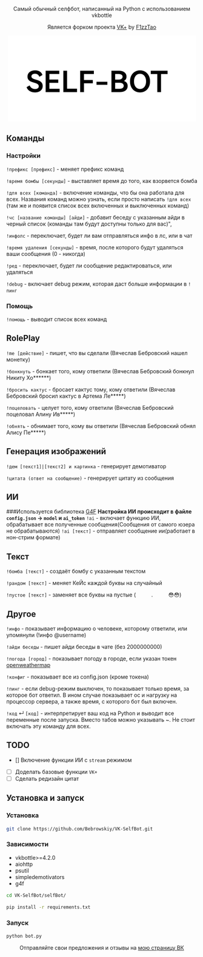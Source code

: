 <p align="center">Самый обычный селфбот, написанный на Python с использованием vkbottle</p>

<p align="center">Является форком проекта <a href="https://github.com/F1zzTao/vkplus">VK+</a> by <a href="https://vk.com/f1zztao">F1zzTao</a></p>

<p align="center"><img alt="image" src="pictures/image.png" /></p>

## Команды

### Настройки

`!префикс [префикс]` - меняет префикс команд

`!время бомбы [секунды]` - выставляет время до того, как взорвется бомба

`!для всех [команда]` - включение команды, что бы она работала для всех. Названия команд можно узнать, если просто написать `!для всех` (там же и появится список всех включенных и выключенных команд)

`!чс [название команды] [айди]` - добавит беседу с указанным айди в черный список (команды там будут доступны только для вас)",

`!инфолс` - переключает, будет ли вам отправляться инфо в лс, или в чат

`!время удаления [секунды]` - время, после которого будут удаляться ваши сообщения (0 - никогда)

`!ред` - переключает, будет ли сообщение редактироваться, или удаляться

`!debug` - включает debug режим, которая даст больше информации в `!пинг`

### Помощь

`!помощь` - выводит список всех команд

## RolePlay

`!me [действие]` - пишет, что вы сделали (Вячеслав Бебровский нашел монетку)

`!бонкнуть` - бонкает того, кому ответили (Вячеслав Бебровский бонкнул Никиту Хо**\*\***)

`!бросить кактус` - бросает кактус тому, кому ответили (Вячеслав Бебровский бросил кактус в Артема Ле**\***)

`!поцеловать` - целует того, кому ответили (Вячеслав Бебровский поцеловал Алину Ив**\***)

`!обнять` - обнимает того, кому вы ответили (Вячеслав Бебровский обнял Алису Пе**\***)

## Генерация изображений

`!дем [текст1]|[текст2] и картинка` - генерирует демотиватор

`!цитата (ответ на сообщение)` - генерирует цитату из сообщения

## ИИ

###Используется библиотека [G4F](https://github.com/xtekky/gpt4free)
**Настройка ИИ происходит в файле `config.json` -> `model` и `ai_token`**
`!ai` - включает функцию ИИ, обрабатывает все полученные сообщения(Сообщения от самого юзера не обрабатываются)
`!ai [текст]` - отправляет сообщение ии(работает в нон-стрим формате)

## Текст

`!бомба [текст]` - создаёт бомбу с указанным текстом

`!рандом [текст]` - меняет КеЙс каждой буквы на случайный

`!пустое [текст]` - заменяет все буквы на пустые (⠀⠀⠀⠀.⠀⠀⠀⠀😳😳)

## Другое

`!инфо` - показывает информацию о человеке, которому ответили, или упомянули (!инфо @username)

`!айди беседы` - пишет айди беседы в чате (без 2000000000)

`!погода [город]` - показывает погоду в городе, если указан токен [openweathermap](https://openweathermap.org/api)

`!конфиг` - показывает все из config.json (кроме токена)

`!пинг` - если debug-режим выключен, то показывает только время, за которое бот ответил. В ином случае показывает ос и нагрузку на процессор сервера, а также время, с которого бот был включен.

`!код` ↵
`[код]` - интерпретирует ваш код на Python и выводит все переменные после запуска. Вместо табов можно указывать ~. Не стоит включать эту команду для всех.

## TODO

- [] Включение функции ИИ с `stream` режимом
- [ ] Доделать базовые функции `VK+`
- [ ] Сделать редизайн цитат
## Установка и запуск

### Установка

```bash
git clone https://github.com/Bebrowskiy/VK-SelfBot.git
```

### Зависимости

- vkbottle>=4.2.0
- aiohttp
- psutil
- simpledemotivators
- g4f

```bash
cd VK-SelfBot/selfBot/
```

```bash
pip install -r requirements.txt
```

### Запуск

```bash
python bot.py
```

<p align="center">Отправляйте свои предложения и отзывы на <a href="https://vk.com/bebrow2021">мою страницу ВК</a></p>
